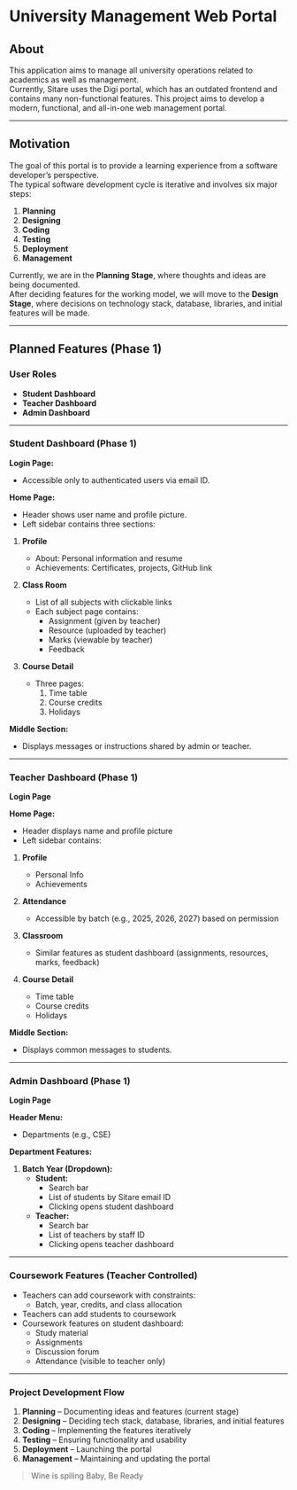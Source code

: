 # University Management Web Portal

## About
This application aims to manage all university operations related to academics as well as management.  
Currently, Sitare uses the Digi portal, which has an outdated frontend and contains many non-functional features. This project aims to develop a modern, functional, and all-in-one web management portal.

---

## Motivation
The goal of this portal is to provide a learning experience from a software developer’s perspective.  
The typical software development cycle is iterative and involves six major steps:  

1. **Planning**  
2. **Designing**  
3. **Coding**  
4. **Testing**  
5. **Deployment**  
6. **Management**

Currently, we are in the **Planning Stage**, where thoughts and ideas are being documented.  
After deciding features for the working model, we will move to the **Design Stage**, where decisions on technology stack, database, libraries, and initial features will be made.

---

## Planned Features (Phase 1)

### User Roles
- **Student Dashboard**  
- **Teacher Dashboard**  
- **Admin Dashboard**

---

### Student Dashboard (Phase 1)
**Login Page:**  
- Accessible only to authenticated users via email ID.

**Home Page:**  
- Header shows user name and profile picture.  
- Left sidebar contains three sections:

1. **Profile**  
   - About: Personal information and resume  
   - Achievements: Certificates, projects, GitHub link

2. **Class Room**  
   - List of all subjects with clickable links  
   - Each subject page contains:  
     - Assignment (given by teacher)  
     - Resource (uploaded by teacher)  
     - Marks (viewable by teacher)  
     - Feedback

3. **Course Detail**  
   - Three pages:  
     1. Time table  
     2. Course credits  
     3. Holidays

**Middle Section:**  
- Displays messages or instructions shared by admin or teacher.

---

### Teacher Dashboard (Phase 1)
**Login Page**  

**Home Page:**  
- Header displays name and profile picture  
- Left sidebar contains:

1. **Profile**  
   - Personal Info  
   - Achievements

2. **Attendance**  
   - Accessible by batch (e.g., 2025, 2026, 2027) based on permission

3. **Classroom**  
   - Similar features as student dashboard (assignments, resources, marks, feedback)

4. **Course Detail**  
   - Time table  
   - Course credits  
   - Holidays

**Middle Section:**  
- Displays common messages to students.

---

### Admin Dashboard (Phase 1)
**Login Page**  

**Header Menu:**  
- Departments (e.g., CSE)

**Department Features:**  

1. **Batch Year (Dropdown):**  
   - **Student:**  
     - Search bar  
     - List of students by Sitare email ID  
     - Clicking opens student dashboard  
   - **Teacher:**  
     - Search bar  
     - List of teachers by staff ID  
     - Clicking opens teacher dashboard

---

### Coursework Features (Teacher Controlled)
- Teachers can add coursework with constraints:  
  - Batch, year, credits, and class allocation  
- Teachers can add students to coursework  
- Coursework features on student dashboard:  
  - Study material  
  - Assignments  
  - Discussion forum  
  - Attendance (visible to teacher only)

---

### Project Development Flow
1. **Planning** – Documenting ideas and features (current stage)  
2. **Designing** – Deciding tech stack, database, libraries, and initial features  
3. **Coding** – Implementing the features iteratively  
4. **Testing** – Ensuring functionality and usability  
5. **Deployment** – Launching the portal  
6. **Management** – Maintaining and updating the portal

> Wine is spiling Baby, Be Ready 

